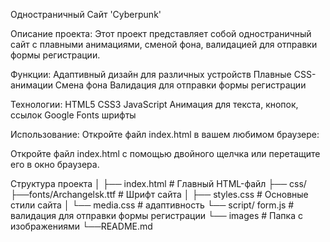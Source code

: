 Одностраничный Сайт 'Cyberpunk'  

Описание проекта:
Этот проект представляет собой одностраничный сайт с плавными анимациями, сменой фона, валидацией для отправки формы регистрации.

Функции:
Адаптивный дизайн для различных устройств
Плавные CSS-анимации
Смена фона
Валидация для отправки формы регистрации

Технологии:
HTML5
CSS3
JavaScript
Анимация для текста, кнопок, ссылок
Google Fonts шрифты

Использование:
Откройте файл index.html в вашем любимом браузере:

Откройте файл index.html с помощью двойного щелчка или перетащите его в окно браузера.

Структура проекта
│
├── index.html         # Главный HTML-файл
├── css/
    ├──fonts/Archangelsk.ttf     # Шрифт сайта
│   ├── styles.css     # Основные стили сайта
│   └── media.css      # адаптивность
└── script/ form.js    # валидация для отправки формы регистрации
└── images  # Папка с изображениями
└──README.md
